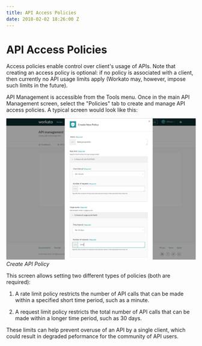 ```yaml
---
title: API Access Policies
date: 2018-02-02 18:26:00 Z
---
```

# API Access Policies

Access policies enable control over client's usage of APIs. Note that
creating an access policy is optional: 
if no policy is associated with a client, then currently no API
usage limits apply (Workato may, however, impose such limits in the
future).

API Management is accessible from the Tools menu. Once in the main
API Management screen, select the "Policies" tab to create and
manage API access policies. A typical screen would look like this:

![Create API Policy](/assets/images/api-mgmt/api-policy-create.png)
*Create API Policy*

This screen allows setting two different types of policies (both
are required):

1) A rate limit policy restricts the number of API calls that can be
made within a specified short time period, such as a minute.

2) A request limit policy restricts the total number of API calls that can
be made within a longer time period, such as 30 days.

These limits can help prevent overuse of an API by a single client, which could result in degraded peformance for the community of API users.

